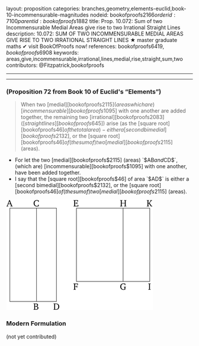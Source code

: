 layout: proposition
categories: branches,geometry,elements-euclid,book-10-incommensurable-magnitudes
nodeid: bookofproofs$2166
orderid: 7100
parentid: bookofproofs$1882
title: Prop. 10.072: Sum of two Incommensurable Medial Areas give rise to two Irrational Straight Lines
description: 10.072: SUM OF TWO INCOMMENSURABLE MEDIAL AREAS GIVE RISE TO TWO IRRATIONAL STRAIGHT LINES &#9733; master graduate maths &#10004; visit BookOfProofs now!
references: bookofproofs$6419,bookofproofs$6908
keywords: areas,give,incommensurable,irrational,lines,medial,rise,straight,sum,two
contributors: @Fitzpatrick,bookofproofs

---


---

### (Proposition 72 from Book 10 of Euclid's “Elements”)

> When two [medial][bookofproofs$2115] (areas which are) [incommensurable][bookofproofs$1095] with one another are added together, the remaining two [irrational][bookofproofs$2083] ([straight lines][bookofproofs$645]) arise (as the [square root][bookofproofs$46] of the total area) - either a [second bimedial][bookofproofs$2132], or the [square root][bookofproofs$46] of (the sum of) two [medial][bookofproofs$2115] (areas).

* For let the two [medial][bookofproofs$2115] (areas) `$AB$` and `$CD$`, (which are) [incommensurable][bookofproofs$1095] with one another, have been added together.
* I say that the [square root][bookofproofs$46] of area `$AD$` is either a [second bimedial][bookofproofs$2132], or the [square root][bookofproofs$46] of (the sum of) two [medial][bookofproofs$2115] (areas).

![fig071e](https://github.com/bookofproofs/bookofproofs.github.io/blob/main/_sources/_assets/images/euclid/Book10/fig071e.png?raw=true)



### Modern Formulation

(not yet contributed)
